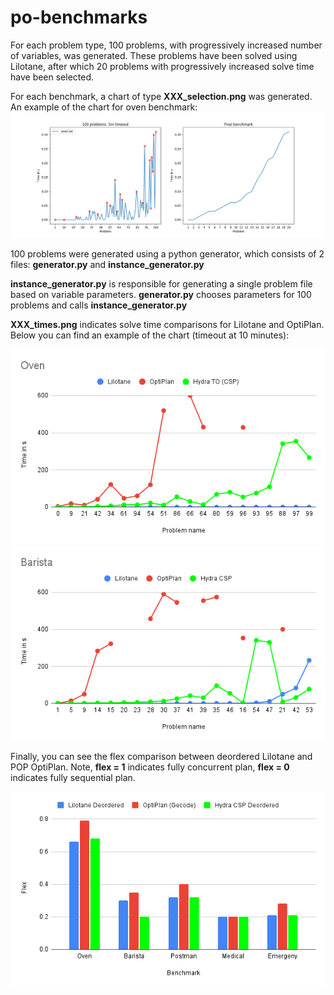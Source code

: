 # po-benchmarks
For each problem type, 100 problems, with progressively increased number of variables, was generated.
These problems have been solved using Lilotane, after which 20 problems with progressively increased solve time have been selected.

For each benchmark, a chart of type **XXX_selection.png** was generated.
An example of the chart for oven benchmark:
![ovens_selection.png](ovens_selection.png)

100 problems were generated using a python generator, which consists of 2 files:
**generator.py** and **instance_generator.py**

**instance_generator.py** is responsible for generating a single problem file based on variable parameters. **generator.py** chooses parameters for 100 problems and calls **instance_generator.py**

**XXX_times.png** indicates solve time comparisons for Lilotane and OptiPlan.
Below you can find an example of the chart (timeout at 10 minutes):

![oven_time_graph.png](oven_time_graph.png)
![barista_time_graph.png](barista_time_graph.png)


Finally, you can see the flex comparison between deordered Lilotane and POP OptiPlan. Note, **flex = 1** indicates fully concurrent plan, **flex = 0** indicates fully sequential plan.

![flex_comparison_graph](flex_comparison_graph.png)
